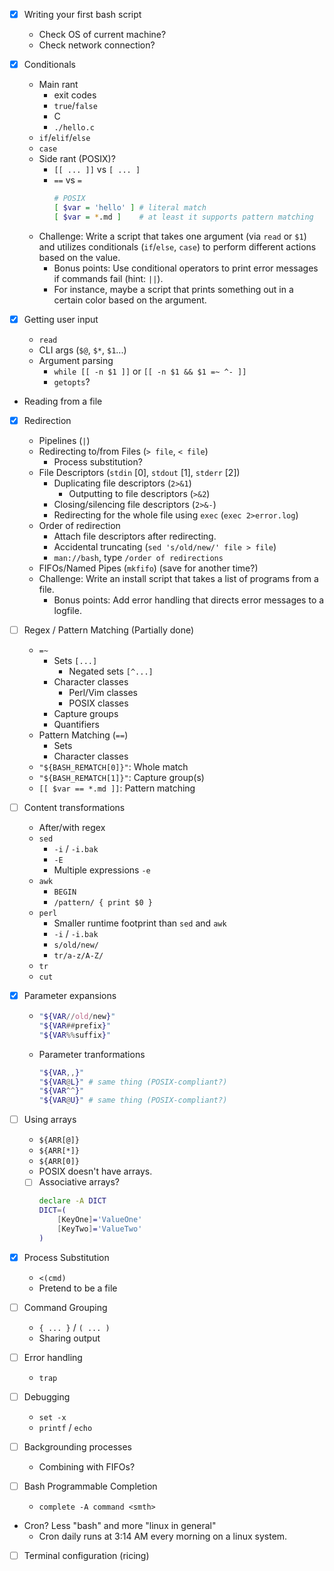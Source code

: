 - [x] Writing your first bash script
    - Check OS of current machine?
    - Check network connection?

- [x] Conditionals
    - Main rant 
        - exit codes
        - `true`/`false`
        - C
        - `./hello.c`
    - `if`/`elif`/`else`
    - `case`
    - Side rant (POSIX)?
        - `[[ ... ]]` vs `[ ... ]`
        - `==` vs `=`
          ```sh
          # POSIX
          [ $var = 'hello' ] # literal match
          [ $var = *.md ]    # at least it supports pattern matching
          ```
    * Challenge: Write a script that takes one argument (via `read` or `$1`) and utilizes 
      conditionals (`if`/`else`, `case`) to perform different actions based on the value.  
        * Bonus points: Use conditional operators to print error messages if commands fail (hint: `||`).  
        * For instance, maybe a script that prints something out in a certain color based on the argument.

- [x] Getting user input
    - `read`
    - CLI args (`$@`, `$*`, `$1`...)
    - Argument parsing
        - `while [[ -n $1 ]]` or `[[ -n $1 && $1 =~ ^- ]]`
        - `getopts`?

- Reading from a file

- [x] Redirection
    - Pipelines (`|`)
    - Redirecting to/from Files (`> file`, `< file`)
        - Process substitution?
    - File Descriptors (`stdin` [0], `stdout` [1], `stderr` [2])
        - Duplicating file descriptors (`2>&1`)
            - Outputting to file descriptors (`>&2`)
        - Closing/silencing file descriptors (`2>&-`)
        - Redirecting for the whole file using `exec` (`exec 2>error.log`)
    - Order of redirection
        - Attach file descriptors after redirecting.  
        - Accidental truncating (`sed 's/old/new/' file > file`) 
        - `man://bash`, type `/order of redirections`
    - FIFOs/Named Pipes (`mkfifo`) (save for another time?)
    - Challenge: Write an install script that takes a list of programs from a file.  
        - Bonus points: Add error handling that directs error messages to a 
          logfile.  


- [ ] Regex / Pattern Matching (Partially done)
    - `=~`
        - Sets `[...]`
            - Negated sets `[^...]`
        - Character classes
            - Perl/Vim classes
            - POSIX classes
        - Capture groups
        - Quantifiers
    - Pattern Matching (`==`)
        - Sets
        - Character classes
    - `"${BASH_REMATCH[0]}"`: Whole match
    - `"${BASH_REMATCH[1]}"`: Capture group(s)
    - `[[ $var == *.md ]]`: Pattern matching


- [ ] Content transformations
    - After/with regex
    - `sed`
        - `-i` / `-i.bak`
        - `-E`
        - Multiple expressions `-e`
    - `awk`
        - `BEGIN`
        - `/pattern/ { print $0 }`
    - `perl`
        - Smaller runtime footprint than `sed` and `awk`
        - `-i` / `-i.bak`
        - `s/old/new/`
        - `tr/a-z/A-Z/`
    - `tr`
    - `cut`

- [x] Parameter expansions
    - ```bash
      "${VAR//old/new}"
      "${VAR##prefix}"
      "${VAR%%suffix}"
      ```
    - Parameter tranformations
      ```bash
      "${VAR,,}"
      "${VAR@L}" # same thing (POSIX-compliant?)
      "${VAR^^}"
      "${VAR@U}" # same thing (POSIX-compliant?)
      ```

- [ ] Using arrays 
    - `${ARR[@]}`
    - `${ARR[*]}`
    - `${ARR[0]}`
    - POSIX doesn't have arrays.

    - [ ] Associative arrays?
      ```bash
      declare -A DICT
      DICT=(
          [KeyOne]='ValueOne'
          [KeyTwo]='ValueTwo'
      )
      ```

- [x] Process Substitution
    - `<(cmd)`
    - Pretend to be a file

- [ ] Command Grouping 
    - `{ ... }` / `( ... )`
    - Sharing output

- [ ] Error handling
    - `trap`

- [ ] Debugging
    - `set -x`
    - `printf` / `echo`

- [ ] Backgrounding processes
    - Combining with FIFOs?

- [ ] Bash Programmable Completion
    - `complete -A command <smth>`

- Cron? Less "bash" and more "linux in general"
    - Cron daily runs at 3:14 AM every morning on a linux system.  

- [ ] Terminal configuration (ricing)


